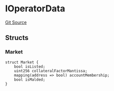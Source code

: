 # IOperatorData
[Git Source](https://github.com/malda-protocol/malda-lending/blob/acd5ab2b6c54b66703c366d922b6691b77a8c9fd/src\interfaces\IOperator.sol)


## Structs
### Market

```solidity
struct Market {
    bool isListed;
    uint256 collateralFactorMantissa;
    mapping(address => bool) accountMembership;
    bool isMalded;
}
```

